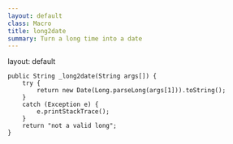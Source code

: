 ```yaml
---
layout: default
class: Macro
title: long2date
summary: Turn a long time into a date
---
```

layout: default

	public String _long2date(String args[]) {
		try {
			return new Date(Long.parseLong(args[1])).toString();
		}
		catch (Exception e) {
			e.printStackTrace();
		}
		return "not a valid long";
	}

